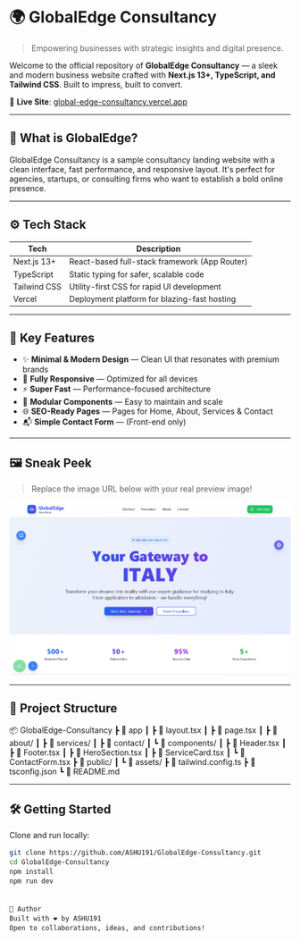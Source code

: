  # 🌍 GlobalEdge Consultancy
    
> Empowering businesses with strategic insights and digital presence.

Welcome to the official repository of **GlobalEdge Consultancy** — a sleek and modern business website crafted with **Next.js 13+, TypeScript, and Tailwind CSS**. Built to impress, built to convert.

🔗 **Live Site**: [global-edge-consultancy.vercel.app](https://global-edge-consultancy.vercel.app/)
             
---      

## 🧠 What is GlobalEdge?         

GlobalEdge Consultancy is a sample consultancy landing website with a clean interface, fast performance, and responsive layout. It's perfect for agencies, startups, or consulting firms who want to establish a bold online presence.

---

## ⚙️ Tech Stack

| Tech         | Description                                      |
|--------------|--------------------------------------------------|
| Next.js 13+  | React-based full-stack framework (App Router)    |
| TypeScript   | Static typing for safer, scalable code           |
| Tailwind CSS | Utility-first CSS for rapid UI development       |
| Vercel       | Deployment platform for blazing-fast hosting     |

---

## 🎯 Key Features

- ✨ **Minimal & Modern Design** — Clean UI that resonates with premium brands  
- 📱 **Fully Responsive** — Optimized for all devices  
- ⚡ **Super Fast** — Performance-focused architecture  
- 🧩 **Modular Components** — Easy to maintain and scale  
- 🌐 **SEO-Ready Pages** — Pages for Home, About, Services & Contact  
- 📬 **Simple Contact Form** — (Front-end only)  

---

## 🖼️ Sneak Peek

> Replace the image URL below with your real preview image!

![Website Screenshot](/q.png)

---

## 📁 Project Structure

📦 GlobalEdge-Consultancy
┣ 📂 app
┃ ┣ 📄 layout.tsx
┃ ┣ 📄 page.tsx
┃ ┣ 📂 about/
┃ ┣ 📂 services/
┃ ┣ 📂 contact/
┃ ┗ 📂 components/
┃ ┣ 📄 Header.tsx
┃ ┣ 📄 Footer.tsx
┃ ┣ 📄 HeroSection.tsx
┃ ┣ 📄 ServiceCard.tsx
┃ ┗ 📄 ContactForm.tsx
┣ 📂 public/
┃ ┗ 📂 assets/
┣ 📄 tailwind.config.ts
┣ 📄 tsconfig.json
┗ 📄 README.md


---

## 🛠️ Getting Started

Clone and run locally:

```bash
git clone https://github.com/ASHU191/GlobalEdge-Consultancy.git
cd GlobalEdge-Consultancy
npm install
npm run dev


🤝 Author
Built with ❤️ by ASHU191
Open to collaborations, ideas, and contributions!
